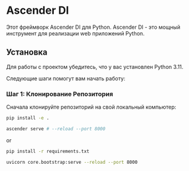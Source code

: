 # Ascender DI

Этот фреймворк Ascender DI для Python. Ascender DI - это мощный инструмент для реализации web приложений Python.

## Установка

Для работы с проектом убедитесь, что у вас установлен Python 3.11.

Следующие шаги помогут вам начать работу:

### Шаг 1: Клонирование Репозитория

Сначала клонируйте репозиторий на свой локальный компьютер:

```bash
pip install -e .

ascender serve # --reload --port 8000

```
or 
```bash
pip install -r requirements.txt

uvicorn core.bootstrap:serve --reload --port 8000
```
